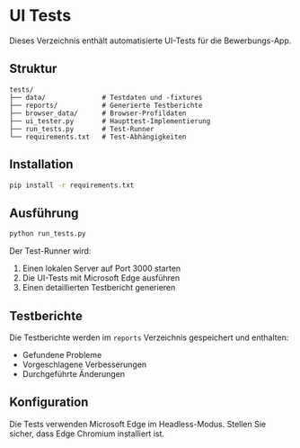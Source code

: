 # UI Tests

Dieses Verzeichnis enthält automatisierte UI-Tests für die Bewerbungs-App.

## Struktur

```
tests/
├── data/              # Testdaten und -fixtures
├── reports/           # Generierte Testberichte
├── browser_data/      # Browser-Profildaten
├── ui_tester.py       # Haupttest-Implementierung
├── run_tests.py       # Test-Runner
└── requirements.txt   # Test-Abhängigkeiten
```

## Installation

```bash
pip install -r requirements.txt
```

## Ausführung

```bash
python run_tests.py
```

Der Test-Runner wird:
1. Einen lokalen Server auf Port 3000 starten
2. Die UI-Tests mit Microsoft Edge ausführen
3. Einen detaillierten Testbericht generieren

## Testberichte

Die Testberichte werden im `reports` Verzeichnis gespeichert und enthalten:
- Gefundene Probleme
- Vorgeschlagene Verbesserungen
- Durchgeführte Änderungen

## Konfiguration

Die Tests verwenden Microsoft Edge im Headless-Modus. Stellen Sie sicher, dass Edge Chromium installiert ist. 